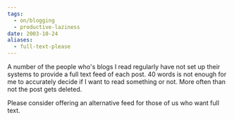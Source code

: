 ```yaml
---
tags:
  - on/blogging
  - productive-laziness
date: 2003-10-24
aliases:
  - full-text-please
---
```


A number of the people who's blogs I read regularly have not set up their systems to provide a full text feed of each post. 40 words is not enough for me to accurately decide if I want to read something or not. More often than not the post gets deleted.

Please consider offering an alternative feed for those of us who want full text. 